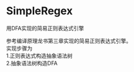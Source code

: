 # SimpleRegex
用DFA实现的简易正则表达式引擎

参考编译原理龙书第三章实现的简易正则表达式引擎。</br>
实现步骤为 </br>
1.正则表达式构造抽象语法树 </br>
2.抽象语法树构造DFA        </br>

